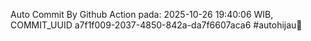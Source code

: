 Auto Commit By Github Action pada: 2025-10-26 19:40:06 WIB, COMMIT_UUID a7f1f009-2037-4850-842a-da7f6607aca6 #autohijau🗿
